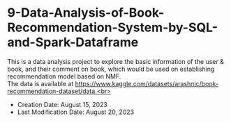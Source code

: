 # 9-Data-Analysis-of-Book-Recommendation-System-by-SQL-and-Spark-Dataframe
This is a data analysis project to explore the basic information of the user &amp; book, and their comment on book, which would be used on establishing recommendation model based on NMF.<br>
The data is available at https://www.kaggle.com/datasets/arashnic/book-recommendation-dataset/data.<br>
* Creation Date: August 15, 2023<br>
* Last Modification Date: August 20, 2023
